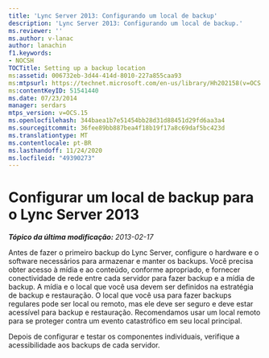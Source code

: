 ```yaml
---
title: 'Lync Server 2013: Configurando um local de backup'
description: 'Lync Server 2013: Configurando um local de backup.'
ms.reviewer: ''
ms.author: v-lanac
author: lanachin
f1.keywords:
- NOCSH
TOCTitle: Setting up a backup location
ms:assetid: 006732eb-3d44-414d-8010-227a855caa93
ms:mtpsurl: https://technet.microsoft.com/en-us/library/Hh202158(v=OCS.15)
ms:contentKeyID: 51541440
ms.date: 07/23/2014
manager: serdars
mtps_version: v=OCS.15
ms.openlocfilehash: 344baea1b7e51454bb28d31d88451d29fd6aa3a4
ms.sourcegitcommit: 36fee89bb887bea4f18b19f17a8c69daf5bc423d
ms.translationtype: MT
ms.contentlocale: pt-BR
ms.lasthandoff: 11/24/2020
ms.locfileid: "49390273"
---
```

# <a name="setting-up-a-backup-location-for-lync-server-2013"></a>Configurar um local de backup para o Lync Server 2013

<div data-xmlns="http://www.w3.org/1999/xhtml">

<div class="topic" data-xmlns="http://www.w3.org/1999/xhtml" data-msxsl="urn:schemas-microsoft-com:xslt" data-cs="https://msdn.microsoft.com/">

<div data-asp="https://msdn2.microsoft.com/asp">



</div>

<div id="mainSection">

<div id="mainBody">

<span> </span>

_**Tópico da última modificação:** 2013-02-17_

Antes de fazer o primeiro backup do Lync Server, configure o hardware e o software necessários para armazenar e manter os backups. Você precisa obter acesso à mídia e ao conteúdo, conforme apropriado, e fornecer conectividade de rede entre cada servidor para fazer backup e a mídia de backup. A mídia e o local que você usa devem ser definidos na estratégia de backup e restauração. O local que você usa para fazer backups regulares pode ser local ou remoto, mas ele deve ser seguro e deve estar acessível para backup e restauração. Recomendamos usar um local remoto para se proteger contra um evento catastrófico em seu local principal.

Depois de configurar e testar os componentes individuais, verifique a acessibilidade aos backups de cada servidor.

</div>

<span> </span>

</div>

</div>

</div>


